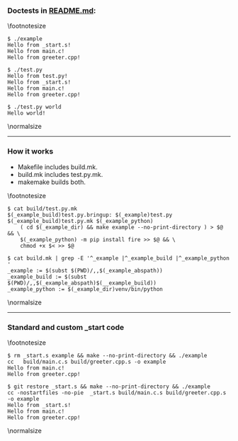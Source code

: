 ### Doctests in [README.md](README.md):

\footnotesize
~~~ {.sh}
$ ./example
Hello from _start.s!
Hello from main.c!
Hello from greeter.cpp!

$ ./test.py
Hello from test.py!
Hello from _start.s!
Hello from main.c!
Hello from greeter.cpp!

$ ./test.py world
Hello world!

~~~
\normalsize

---

### How it works

- Makefile includes build.mk.
- build.mk includes test.py.mk.
- makemake builds both.

\footnotesize
~~~ {.sh}
$ cat build/test.py.mk
$(_example_build)test.py.bringup: $(_example)test.py $(_example_build)test.py.mk $(_example_python)
	( cd $(_example_dir) && make example --no-print-directory ) > $@ && \
	$(_example_python) -m pip install fire >> $@ && \
	chmod +x $< >> $@

$ cat build.mk | grep -E '^_example |^_example_build |^_example_python '
_example := $(subst $(PWD)/,,$(_example_abspath))
_example_build := $(subst $(PWD)/,,$(_example_abspath)$(__example_build))
_example_python := $(_example_dir)venv/bin/python

~~~
\normalsize


---

### Standard and custom _start code

\footnotesize
~~~ {.sh}
$ rm _start.s example && make --no-print-directory && ./example
cc   build/main.c.s build/greeter.cpp.s -o example
Hello from main.c!
Hello from greeter.cpp!

$ git restore _start.s && make --no-print-directory && ./example
cc -nostartfiles -no-pie  _start.s build/main.c.s build/greeter.cpp.s -o example
Hello from _start.s!
Hello from main.c!
Hello from greeter.cpp!

~~~
\normalsize


